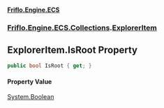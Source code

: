 #### [Friflo.Engine.ECS](index.md 'index')
### [Friflo.Engine.ECS.Collections](Friflo.Engine.ECS.Collections.md 'Friflo.Engine.ECS.Collections').[ExplorerItem](ExplorerItem.md 'Friflo.Engine.ECS.Collections.ExplorerItem')

## ExplorerItem.IsRoot Property

```csharp
public bool IsRoot { get; }
```

#### Property Value
[System.Boolean](https://docs.microsoft.com/en-us/dotnet/api/System.Boolean 'System.Boolean')